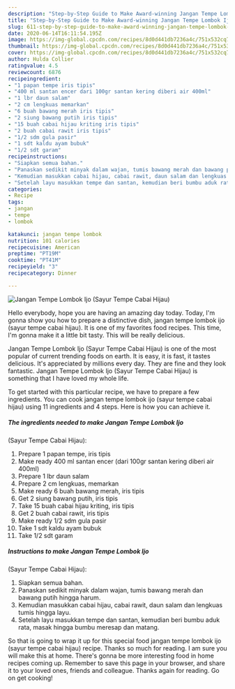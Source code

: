 ```yaml
---
description: "Step-by-Step Guide to Make Award-winning Jangan Tempe Lombok Ijo  (Sayur Tempe Cabai Hijau)"
title: "Step-by-Step Guide to Make Award-winning Jangan Tempe Lombok Ijo  (Sayur Tempe Cabai Hijau)"
slug: 611-step-by-step-guide-to-make-award-winning-jangan-tempe-lombok-ijo-sayur-tempe-cabai-hijau
date: 2020-06-14T16:11:54.195Z
image: https://img-global.cpcdn.com/recipes/8d0d441db7236a4c/751x532cq70/jangan-tempe-lombok-ijo-sayur-tempe-cabai-hijau-foto-resep-utama.jpg
thumbnail: https://img-global.cpcdn.com/recipes/8d0d441db7236a4c/751x532cq70/jangan-tempe-lombok-ijo-sayur-tempe-cabai-hijau-foto-resep-utama.jpg
cover: https://img-global.cpcdn.com/recipes/8d0d441db7236a4c/751x532cq70/jangan-tempe-lombok-ijo-sayur-tempe-cabai-hijau-foto-resep-utama.jpg
author: Hulda Collier
ratingvalue: 4.5
reviewcount: 6876
recipeingredient:
- "1 papan tempe iris tipis"
- "400 ml santan encer dari 100gr santan kering diberi air 400ml"
- "1 lbr daun salam"
- "2 cm lengkuas memarkan"
- "6 buah bawang merah iris tipis"
- "2 siung bawang putih iris tipis"
- "15 buah cabai hijau kriting iris tipis"
- "2 buah cabai rawit iris tipis"
- "1/2 sdm gula pasir"
- "1 sdt kaldu ayam bubuk"
- "1/2 sdt garam"
recipeinstructions:
- "Siapkan semua bahan."
- "Panaskan sedikit minyak dalam wajan, tumis bawang merah dan bawang putih hingga harum."
- "Kemudian masukkan cabai hijau, cabai rawit, daun salam dan lengkuas tumis hingga layu."
- "Setelah layu masukkan tempe dan santan, kemudian beri bumbu aduk rata, masak hingga bumbu meresap dan matang."
categories:
- Recipe
tags:
- jangan
- tempe
- lombok

katakunci: jangan tempe lombok 
nutrition: 101 calories
recipecuisine: American
preptime: "PT19M"
cooktime: "PT41M"
recipeyield: "3"
recipecategory: Dinner

---
```



![Jangan Tempe Lombok Ijo 
(Sayur Tempe Cabai Hijau)](https://img-global.cpcdn.com/recipes/8d0d441db7236a4c/751x532cq70/jangan-tempe-lombok-ijo-sayur-tempe-cabai-hijau-foto-resep-utama.jpg)

Hello everybody, hope you are having an amazing day today. Today, I'm gonna show you how to prepare a distinctive dish, jangan tempe lombok ijo 
(sayur tempe cabai hijau). It is one of my favorites food recipes. This time, I'm gonna make it a little bit tasty. This will be really delicious.



Jangan Tempe Lombok Ijo 
(Sayur Tempe Cabai Hijau) is one of the most popular of current trending foods on earth. It is easy, it is fast, it tastes delicious. It's appreciated by millions every day. They are fine and they look fantastic. Jangan Tempe Lombok Ijo 
(Sayur Tempe Cabai Hijau) is something that I have loved my whole life.


To get started with this particular recipe, we have to prepare a few ingredients. You can cook jangan tempe lombok ijo 
(sayur tempe cabai hijau) using 11 ingredients and 4 steps. Here is how you can achieve it.

<!--inarticleads1-->

##### The ingredients needed to make Jangan Tempe Lombok Ijo 
(Sayur Tempe Cabai Hijau):

1. Prepare 1 papan tempe, iris tipis
1. Make ready 400 ml santan encer (dari 100gr santan kering diberi air 400ml)
1. Prepare 1 lbr daun salam
1. Prepare 2 cm lengkuas, memarkan
1. Make ready 6 buah bawang merah, iris tipis
1. Get 2 siung bawang putih, iris tipis
1. Take 15 buah cabai hijau kriting, iris tipis
1. Get 2 buah cabai rawit, iris tipis
1. Make ready 1/2 sdm gula pasir
1. Take 1 sdt kaldu ayam bubuk
1. Take 1/2 sdt garam




<!--inarticleads2-->

##### Instructions to make Jangan Tempe Lombok Ijo 
(Sayur Tempe Cabai Hijau):

1. Siapkan semua bahan.
1. Panaskan sedikit minyak dalam wajan, tumis bawang merah dan bawang putih hingga harum.
1. Kemudian masukkan cabai hijau, cabai rawit, daun salam dan lengkuas tumis hingga layu.
1. Setelah layu masukkan tempe dan santan, kemudian beri bumbu aduk rata, masak hingga bumbu meresap dan matang.




So that is going to wrap it up for this special food jangan tempe lombok ijo 
(sayur tempe cabai hijau) recipe. Thanks so much for reading. I am sure you will make this at home. There's gonna be more interesting food in home recipes coming up. Remember to save this page in your browser, and share it to your loved ones, friends and colleague. Thanks again for reading. Go on get cooking!

